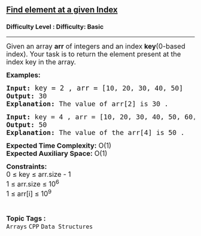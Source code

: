<h2><a href="https://www.geeksforgeeks.org/problems/c-array-print-an-element-set-25933/1?page=4&difficulty=Basic&sortBy=submissions">Find element at a given Index</a></h2><h3>Difficulty Level : Difficulty: Basic</h3><hr><div class="problems_problem_content__Xm_eO"><p><span style="font-size: 18px;">Given an array <strong>arr</strong> of integers and an index <strong>key</strong>(0-based index). Your task is to return the element present at the index key in the array.</span></p>
<p><span style="font-size: 18px;"><strong>Examples:</strong></span></p>
<pre><span style="font-size: 18px;"><strong><span style="font-size: 18px;">Input:</span> </strong></span><span style="font-size: 14pt;">key = 2 , </span><span style="font-size: 14pt;">arr = [</span><span style="font-size: 18px;">10, 20, 30, 40, 50]
<strong>Output: </strong>30<br><strong>Explanation:</strong> The value of arr[2] is 30 .</span></pre>
<pre><span style="font-size: 18px;"><strong>Input: </strong></span><span style="font-size: 18px;">key = 4</span><span style="font-size: 18px;"> , </span><span style="font-size: 18px;">arr = [10, 20, 30, 40, 50, 60, 70]</span>
<span style="font-size: 18px;"><strong>Output: </strong></span><span style="font-size: 18px;">50<br><strong>Explanation:</strong> The value of the arr[4] is 50 .</span></pre>
<p><span style="font-size: 18px;"><strong>Expected Time Complexity:</strong> O(1)<br><strong>Expected Auxiliary Space:</strong> O(1)</span></p>
<p><span style="font-size: 18px;"><strong>Constraints:<br></strong></span><span style="font-size: 18px;">0 ≤ key ≤ arr.size - 1<br>1 ≤ arr.size ≤ 10<sup>6</sup></span><br><span style="font-size: 18px;">1 ≤ arr[i] ≤ 10<sup>9</sup></span></p></div><br><p><span style=font-size:18px><strong>Topic Tags : </strong><br><code>Arrays</code>&nbsp;<code>CPP</code>&nbsp;<code>Data Structures</code>&nbsp;